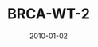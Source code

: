---
title: BRCA-WT-2
image: https://www.cycif.org/assets/img/mehta-2020/BRCA-WT-2.jpg
date: '2010-01-02'
minerva_link: https://www.cycif.org/data/mehta-2020/osd-BRCA-WT-2.html
info_link: https://www.cycif.org/data/mehta-2020/index.html
show_page_link: false
---
